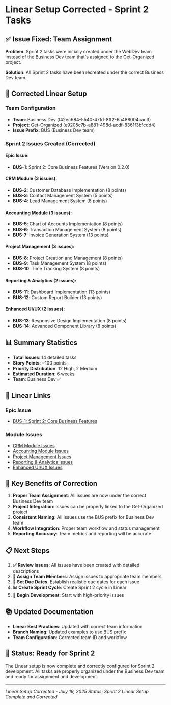 # Linear Setup Corrected - Sprint 2 Tasks

## ✅ **Issue Fixed: Team Assignment**

**Problem**: Sprint 2 tasks were initially created under the WebDev team instead of the Business Dev team that's assigned to the Get-Organized project.

**Solution**: All Sprint 2 tasks have been recreated under the correct Business Dev team.

## 🎯 **Corrected Linear Setup**

### Team Configuration
- **Team**: Business Dev (f42ec684-5540-47fd-8ff2-6a488004cac3)
- **Project**: Get-Organized (e9205c7b-a881-498d-acdf-8361f3bfcdd4)
- **Issue Prefix**: BUS (Business Dev team)

### Sprint 2 Issues Created (Corrected)

#### **Epic Issue:**
- **BUS-1**: Sprint 2: Core Business Features (Version 0.2.0)

#### **CRM Module (3 issues):**
- **BUS-2**: Customer Database Implementation (8 points)
- **BUS-3**: Contact Management System (5 points)
- **BUS-4**: Lead Management System (8 points)

#### **Accounting Module (3 issues):**
- **BUS-5**: Chart of Accounts Implementation (8 points)
- **BUS-6**: Transaction Management System (8 points)
- **BUS-7**: Invoice Generation System (13 points)

#### **Project Management (3 issues):**
- **BUS-8**: Project Creation and Management (8 points)
- **BUS-9**: Task Management System (8 points)
- **BUS-10**: Time Tracking System (8 points)

#### **Reporting & Analytics (2 issues):**
- **BUS-11**: Dashboard Implementation (13 points)
- **BUS-12**: Custom Report Builder (13 points)

#### **Enhanced UI/UX (2 issues):**
- **BUS-13**: Responsive Design Implementation (8 points)
- **BUS-14**: Advanced Component Library (8 points)

## 📊 **Summary Statistics**

- **Total Issues**: 14 detailed tasks
- **Story Points**: ~100 points
- **Priority Distribution**: 12 High, 2 Medium
- **Estimated Duration**: 6 weeks
- **Team**: Business Dev ✅

## 🔗 **Linear Links**

### Epic Issue
- [BUS-1: Sprint 2: Core Business Features](https://linear.app/scootr-ca/issue/BUS-1/sprint-2-core-business-features-version-020)

### Module Issues
- [CRM Module Issues](https://linear.app/scootr-ca/team/Business%20Dev/active)
- [Accounting Module Issues](https://linear.app/scootr-ca/team/Business%20Dev/active)
- [Project Management Issues](https://linear.app/scootr-ca/team/Business%20Dev/active)
- [Reporting & Analytics Issues](https://linear.app/scootr-ca/team/Business%20Dev/active)
- [Enhanced UI/UX Issues](https://linear.app/scootr-ca/team/Business%20Dev/active)

## 🎯 **Key Benefits of Correction**

1. **Proper Team Assignment**: All issues are now under the correct Business Dev team
2. **Project Integration**: Issues can be properly linked to the Get-Organized project
3. **Consistent Naming**: All issues use the BUS prefix for Business Dev team
4. **Workflow Integration**: Proper team workflow and status management
5. **Reporting Accuracy**: Team metrics and reporting will be accurate

## 📋 **Next Steps**

1. **✅ Review Issues**: All issues have been created with detailed descriptions
2. **🔄 Assign Team Members**: Assign issues to appropriate team members
3. **📅 Set Due Dates**: Establish realistic due dates for each issue
4. **📊 Create Sprint Cycle**: Create Sprint 2 cycle in Linear
5. **🚀 Begin Development**: Start with high-priority issues

## 📚 **Updated Documentation**

- **Linear Best Practices**: Updated with correct team information
- **Branch Naming**: Updated examples to use BUS prefix
- **Team Configuration**: Corrected team ID and workflow

## 🎊 **Status: Ready for Sprint 2**

The Linear setup is now complete and correctly configured for Sprint 2 development. All tasks are properly organized under the Business Dev team and ready for assignment and development.

---

*Linear Setup Corrected - July 19, 2025*
*Status: Sprint 2 Linear Setup Complete and Corrected* 